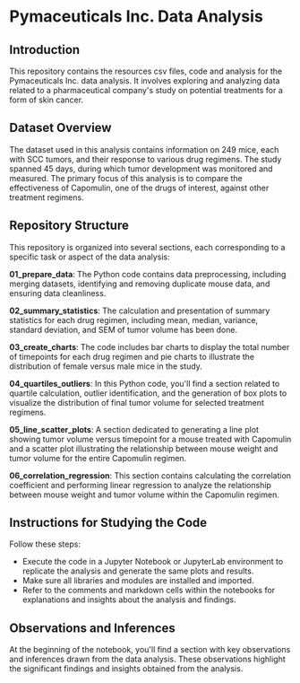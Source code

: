 # Pymaceuticals Inc. Data Analysis

## Introduction
This repository contains the resources csv files, code and analysis for the Pymaceuticals Inc. data analysis. It involves exploring and analyzing data related to a pharmaceutical company's study on potential treatments for a form of skin cancer.

## Dataset Overview
The dataset used in this analysis contains information on 249 mice, each with SCC tumors, and their response to various drug regimens. The study spanned 45 days, during which tumor development was monitored and measured. The primary focus of this analysis is to compare the effectiveness of Capomulin, one of the drugs of interest, against other treatment regimens.

## Repository Structure
This repository is organized into several sections, each corresponding to a specific task or aspect of the data analysis:

  **01_prepare_data**: The Python code contains data preprocessing, including merging datasets, identifying and removing duplicate mouse data, and ensuring data cleanliness.

  **02_summary_statistics**: The calculation and presentation of summary statistics for each drug regimen, including mean, median, variance, standard deviation, and SEM of tumor volume has been done.

  **03_create_charts**: The code includes  bar charts to display the total number of timepoints for each drug regimen and pie charts to illustrate the distribution of female versus male mice in the study.

  **04_quartiles_outliers**: In this Python code, you'll find a section related to quartile calculation, outlier identification, and the generation of box plots to visualize the distribution of final tumor volume for selected treatment regimens.

  **05_line_scatter_plots**: A section dedicated to generating a line plot showing tumor volume versus timepoint for a mouse treated with Capomulin and a scatter plot illustrating the relationship between mouse weight and tumor volume for the entire Capomulin regimen.

  **06_correlation_regression**: This section contains calculating the correlation coefficient and performing linear regression to analyze the relationship between mouse weight and tumor volume within the Capomulin regimen.

## Instructions for Studying the Code
Follow these steps:

- Execute the code in a Jupyter Notebook or JupyterLab environment to replicate the analysis and generate the same plots and results.
- Make sure all libraries and modules are installed and imported.
- Refer to the comments and markdown cells within the notebooks for explanations and insights about the analysis and findings.

## Observations and Inferences
At the beginning of the notebook, you'll find a section with key observations and inferences drawn from the data analysis. These observations highlight the significant findings and insights obtained from the analysis.

